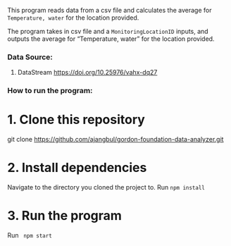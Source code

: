 This program reads data from a csv file and calculates the average for ```Temperature, water``` for the location provided.

The program takes in csv file and a ```MonitoringLocationID``` inputs, and outputs the average for “Temperature, water” for the location provided.

### Data Source:
1. DataStream https://doi.org/10.25976/vahx-dq27

### How to run the program:

# 1. Clone this repository
git clone https://github.com/ajangbul/gordon-foundation-data-analyzer.git

# 2. Install dependencies
Navigate to the directory you cloned the project to.
Run ```npm install```

# 3. Run the program
Run ``` npm start```
